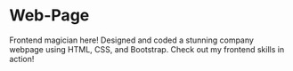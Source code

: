 # Web-Page
Frontend magician here! Designed and coded a stunning company webpage using HTML, CSS, and Bootstrap. Check out my frontend skills in action!
